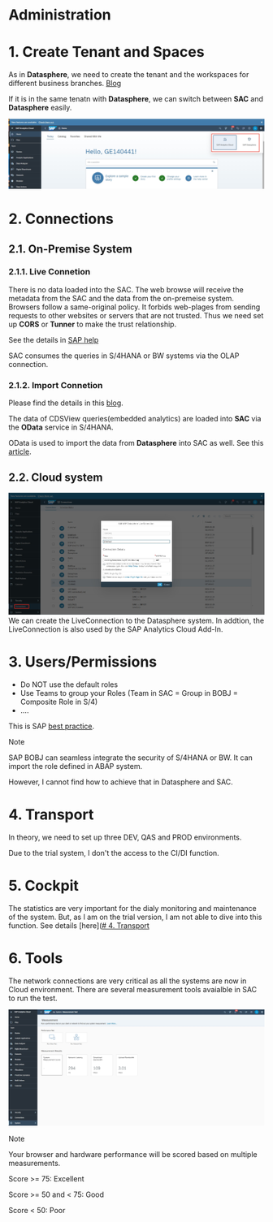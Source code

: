 # Administration

# 1. Create Tenant and Spaces

As in **Datasphere**, we need to create the tenant and the workspaces for different business branches. [Blog](https://community.sap.com/t5/technology-blogs-by-members/sap-analytics-cloud-workspaces/ba-p/13531009)

If it is in the same tenatn with **Datasphere**, we can switch between **SAC** and **Datasphere** easily.

![alt text](/SAC/Admin/images/SAC_DS.png)

# 2. Connections

## 2.1. On-Premise System

### 2.1.1. Live Connetion

There is no data loaded into the SAC. The web browse will receive the metadata from the SAC and the data from the on-premeise system. Browsers follow a same-original policy. It forbids web-plages from sending requests to other websites or servers that are not trusted. Thus we need set up **CORS** or **Tunner** to make the trust relationship.

See the details in [SAP help](https://help.sap.com/docs/SAP_ANALYTICS_CLOUD/00f68c2e08b941f081002fd3691d86a7/c1cbf644b0a1434fbb4ea072a0562286.html)

SAC consumes the queries in S/4HANA or BW systems via the OLAP connection.

### 2.1.2. Import Connetion

Please find the details in this [blog](https://community.sap.com/t5/technology-blogs-by-members/import-data-connection-to-sap-s-4hana-in-sap-analytics-cloud-technical/ba-p/13697364).

The data of CDSView queries(embedded analytics) are loaded into **SAC** via the **OData** service in S/4HANA.

OData is used to import the data from **Datasphere** into SAC as well. See this [article](https://www.seaparkconsultancy.com/single-post/uniting-sap-datasphere-with-sap-analytics-cloud-for-data-harmony-revolutionize-your-data-strategy-2).  

## 2.2. Cloud system

![alt text](/SAC/Admin/images/CC.png)
We can create the LiveConnection to the Datasphere system. In addtion, the LiveConnection is also used by the SAP Analytics Cloud Add-In.

# 3. Users/Permissions

-  Do NOT use the default roles
-  Use Teams to group your Roles (Team in SAC = Group in BOBJ = Composite Role in S/4)
-  ....
   
This is SAP [best practice](https://help.sap.com/docs/SUPPORT_CONTENT/boc/3354605643.html).

> [!NOTE]
> SAP BOBJ can seamless integrate the security of S/4HANA or BW. It can import the role defined in ABAP system.
>
> However, I cannot find how to achieve that in Datasphere and SAC. 


# 4. Transport
In theory, we need to set up three DEV, QAS and PROD environments.

Due to the trial system, I don't the access to the CI/DI function.

# 5. Cockpit
The statistics are very important for the dialy monitoring and maintenance of the system. But, as I am on the trial version, I am not able to dive into this function. See details [here]([# 4. Transport](https://community.sap.com/t5/technology-blogs-by-sap/sap-analytics-cloud-administration-cockpit/ba-p/13515678)

# 6. Tools
The network connections are very critical as all the systems are now in Cloud environment. There are several measurement tools avaialble in SAC to run the test.

![alt text](/SAC/Admin/images/TOOLS1.png)

> [!NOTE]
> Your browser and hardware performance will be scored based on multiple measurements.
> 
> Score >= 75: Excellent
> 
> Score >= 50 and < 75: Good
> 
> Score < 50: Poor



